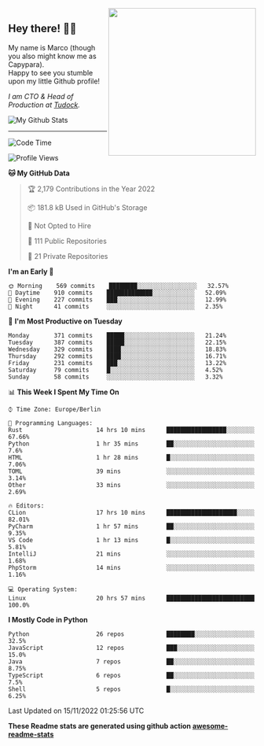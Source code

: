 <img src="https://capypara.de/para_logo.png?a=13" align="right" width="300">

## Hey there! 👋🙃
My name is Marco (though you also might know me as Capypara).  
Happy to see you stumble upon my little Github profile!

*I am CTO & Head of Production at <a href="http://tudock.de">Tudock</a>.*


![My Github Stats](https://github-readme-stats.vercel.app/api?username=theCapypara&show_icons=true&title_color=8ea106&text_color=ffffff&icon_color=8ea106&bg_color=2F343F&hide_border=1)

---
<!--START_SECTION:waka-->
![Code Time](http://img.shields.io/badge/Code%20Time-1%2C919%20hrs%2049%20mins-blue)

![Profile Views](http://img.shields.io/badge/Profile%20Views-0-blue)

**🐱 My GitHub Data** 

> 🏆 2,179 Contributions in the Year 2022
 > 
> 📦 181.8 kB Used in GitHub's Storage 
 > 
> 🚫 Not Opted to Hire
 > 
> 📜 111 Public Repositories 
 > 
> 🔑 21 Private Repositories  
 > 
**I'm an Early 🐤** 

```text
🌞 Morning    569 commits    ████████░░░░░░░░░░░░░░░░░   32.57% 
🌆 Daytime    910 commits    █████████████░░░░░░░░░░░░   52.09% 
🌃 Evening    227 commits    ███░░░░░░░░░░░░░░░░░░░░░░   12.99% 
🌙 Night      41 commits     ░░░░░░░░░░░░░░░░░░░░░░░░░   2.35%

```
📅 **I'm Most Productive on Tuesday** 

```text
Monday       371 commits    █████░░░░░░░░░░░░░░░░░░░░   21.24% 
Tuesday      387 commits    █████░░░░░░░░░░░░░░░░░░░░   22.15% 
Wednesday    329 commits    ████░░░░░░░░░░░░░░░░░░░░░   18.83% 
Thursday     292 commits    ████░░░░░░░░░░░░░░░░░░░░░   16.71% 
Friday       231 commits    ███░░░░░░░░░░░░░░░░░░░░░░   13.22% 
Saturday     79 commits     █░░░░░░░░░░░░░░░░░░░░░░░░   4.52% 
Sunday       58 commits     ░░░░░░░░░░░░░░░░░░░░░░░░░   3.32%

```


📊 **This Week I Spent My Time On** 

```text
⌚︎ Time Zone: Europe/Berlin

💬 Programming Languages: 
Rust                     14 hrs 10 mins      █████████████████░░░░░░░░   67.66% 
Python                   1 hr 35 mins        ██░░░░░░░░░░░░░░░░░░░░░░░   7.6% 
HTML                     1 hr 28 mins        █░░░░░░░░░░░░░░░░░░░░░░░░   7.06% 
TOML                     39 mins             ░░░░░░░░░░░░░░░░░░░░░░░░░   3.14% 
Other                    33 mins             ░░░░░░░░░░░░░░░░░░░░░░░░░   2.69%

🔥 Editors: 
CLion                    17 hrs 10 mins      ████████████████████░░░░░   82.01% 
PyCharm                  1 hr 57 mins        ██░░░░░░░░░░░░░░░░░░░░░░░   9.35% 
VS Code                  1 hr 13 mins        █░░░░░░░░░░░░░░░░░░░░░░░░   5.81% 
IntelliJ                 21 mins             ░░░░░░░░░░░░░░░░░░░░░░░░░   1.68% 
PhpStorm                 14 mins             ░░░░░░░░░░░░░░░░░░░░░░░░░   1.16%

💻 Operating System: 
Linux                    20 hrs 57 mins      █████████████████████████   100.0%

```

**I Mostly Code in Python** 

```text
Python                   26 repos            ████████░░░░░░░░░░░░░░░░░   32.5% 
JavaScript               12 repos            ███░░░░░░░░░░░░░░░░░░░░░░   15.0% 
Java                     7 repos             ██░░░░░░░░░░░░░░░░░░░░░░░   8.75% 
TypeScript               6 repos             ██░░░░░░░░░░░░░░░░░░░░░░░   7.5% 
Shell                    5 repos             █░░░░░░░░░░░░░░░░░░░░░░░░   6.25%

```



 Last Updated on 15/11/2022 01:25:56 UTC
<!--END_SECTION:waka-->

**These Readme stats are generated using github action [awesome-readme-stats](https://github.com/anmol098/waka-readme-stats)**
